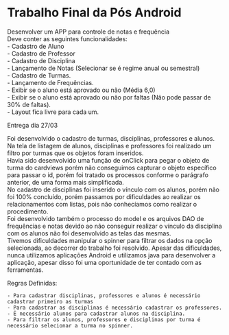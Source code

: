 # Trabalho Final da Pós Android

Desenvolver um APP para controle de notas e frequência    
Deve conter as seguintes funcionalidades:    
    - Cadastro de Aluno    
    - Cadastro de Professor    
    - Cadastro de Disciplina    
    - Lançamento de Notas (Selecionar se é regime anual ou semestral)    
    - Cadastro de Turmas.    
    - Lançamento de Frequências.    
    - Exibir se o aluno está aprovado ou não (Média 6,0)    
    - Exibir se o aluno está aprovado ou não por faltas (Não pode passar de 30% de faltas).    
    - Layout fica livre para cada um.    
 
Entrega dia 27/03    

Foi desenvolvido o cadastro de turmas, disciplinas, professores e alunos.     
Na tela de listagem de alunos, disciplinas e professores foi realizado um filtro por turmas que os objetos foram inseridos.    
Havia sido desenvolvido uma função de onClick para pegar o objeto de turma do cardviews porém não conseguimos capturar o objeto específico para passar o id, porém foi tratado os processos conforme o parágrafo anterior, de uma forma mais simplificada.    
No cadastro de disciplinas foi inserido o vínculo com os alunos, porém não foi 100% concluído, porém passamos por dificuldades ao realizar os relacionamentos com listas, pois não conhecíamos como realizar o procedimento.    
Foi desenvolvido também o processo do model e os arquivos DAO de frequências e notas devido ao não conseguir realizar o vínculo da disciplina com os alunos não foi desenvolvido as telas das mesmas.    
Tivemos dificuldades manipular o spinner para filtrar os dados na opção selecionada, ao decorrer do trabalho foi resolvido.
Apesar das dificuldades, nunca utilizamos aplicações Android e utilizamos java para desenvolver a aplicação, apesar disso foi uma oportunidade de ter contado com as ferramentas.    

Regras Definidas:    

    - Para cadastrar disciplinas, professores e alunos é necessário cadastrar primeiro as turmas    
    - Para cadastrar as disciplinas é necessário cadastrar os professores.    
    - É necessário alunos para cadastrar alunos na disciplina.    
    - Para filtrar os alunos, professores e disciplinas por turma é necessário selecionar a turma no spinner.    
